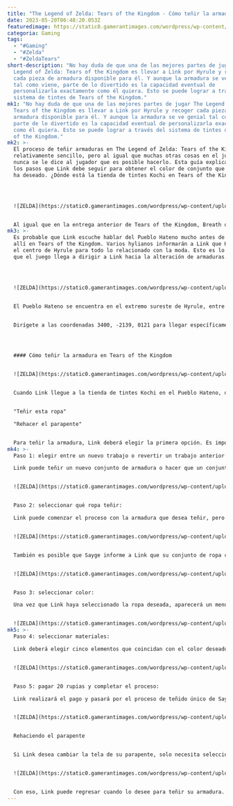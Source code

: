 ```yaml
---
title: "The Legend of Zelda: Tears of the Kingdom - Cómo teñir la armadura"
date: 2023-05-20T06:48:20.053Z
featuredimage: https://static0.gamerantimages.com/wordpress/wp-content/uploads/2023/05/totk-armor-dye-featured.jpg?q=50&fit=contain&w=943&h=&dpr=1.5
categoria: Gaming
tags:
  - "#Gaming"
  - "#Zelda"
  - "#ZeldaTears"
short-description: "No hay duda de que una de las mejores partes de jugar The
  Legend of Zelda: Tears of the Kingdom es llevar a Link por Hyrule y recoger
  cada pieza de armadura disponible para él. Y aunque la armadura se ve genial
  tal como viene, parte de lo divertido es la capacidad eventual de
  personalizarla exactamente como él quiera. Esto se puede lograr a través del
  sistema de tintes de Tears of the Kingdom."
mk1: "No hay duda de que una de las mejores partes de jugar The Legend of Zelda:
  Tears of the Kingdom es llevar a Link por Hyrule y recoger cada pieza de
  armadura disponible para él. Y aunque la armadura se ve genial tal como viene,
  parte de lo divertido es la capacidad eventual de personalizarla exactamente
  como él quiera. Esto se puede lograr a través del sistema de tintes de Tears
  of the Kingdom."
mk2: >-
  El proceso de teñir armaduras en The Legend of Zelda: Tears of the Kingdom es
  relativamente sencillo, pero al igual que muchas otras cosas en el juego,
  nunca se le dice al jugador que es posible hacerlo. Esta guía explicará todos
  los pasos que Link debe seguir para obtener el color de conjunto que siempre
  ha deseado. ¿Dónde está la tienda de tintes Kochi en Tears of the Kingdom?




  ![ZELDA](https://static0.gamerantimages.com/wordpress/wp-content/uploads/2023/05/totk-kochi-dye-shop.jpg?q=50&fit=crop&w=943&dpr=1.5 "ZELDA")


  Al igual que en la entrega anterior de Tears of the Kingdom, Breath of the Wild, el Reino de Hyrule tiene una sola tienda donde Link puede cambiar el color de su armadura. Una vez más, esa tienda se encuentra en el Pueblo Hateno.
mk3: >-
  Es probable que Link escuche hablar del Pueblo Hateno mucho antes de llegar
  allí en Tears of the Kingdom. Varios hylianos informarán a Link que Hateno es
  el centro de Hyrule para todo lo relacionado con la moda. Esto es lo más cerca
  que el juego llega a dirigir a Link hacia la alteración de armaduras.




  ![ZELDA](https://static0.gamerantimages.com/wordpress/wp-content/uploads/2023/05/totk-hateno-map.jpg?q=50&fit=crop&w=943&dpr=1.5 "ZELDA")


  El Pueblo Hateno se encuentra en el extremo sureste de Hyrule, entre la Torre Skyview del Monte Lanayru (3846, -1307, 0529) y la Torre Skyview de los Humedales Rabella (2419, -2762, 0222) en el este de Necluda.


  Dirígete a las coordenadas 3400, -2139, 0121 para llegar específicamente a la tienda de tintes Kochi. El mapa estará cubierto de niebla al principio, pero Link puede dirigirse hacia la esquina sureste del mapa para encontrar su destino. 




  #### Cómo teñir la armadura en Tears of the Kingdom


  ![ZELDA](https://static0.gamerantimages.com/wordpress/wp-content/uploads/2023/05/totk-welcome-to-kochi.jpg?q=50&fit=crop&w=943&dpr=1.5 "ZELDA")


  Cuando Link llegue a la tienda de tintes Kochi en el Pueblo Hateno, deberá entrar y conocer a Sayge. Él le ofrecerá las siguientes dos opciones:


  "Teñir esta ropa"

  "Rehacer el parapente"


  Para teñir la armadura, Link deberá elegir la primera opción. Es importante recordar que cada tinte le costará a Link 20 rupias, así que asegúrate de que tenga suficiente dinero para cada trabajo individual. Para completar un trabajo de teñido completo, sigue estos pasos:
mk4: >-
  Paso 1: elegir entre un nuevo trabajo o revertir un trabajo anterior:

  Link puede teñir un nuevo conjunto de armadura o hacer que un conjunto previamente teñido vuelva a su color original. Selecciona "Por favor, teñir" para comenzar un nuevo trabajo.


  ![ZELDA](https://static0.gamerantimages.com/wordpress/wp-content/uploads/2023/05/totk-sayge-link.jpg?q=50&fit=crop&w=943&dpr=1.5 "ZELDA")


  Paso 2: seleccionar qué ropa teñir:

  Link puede comenzar el proceso con la armadura que desea teñir, pero no es obligatorio. Tendrá la oportunidad de cambiar de ropa durante el trabajo. Selecciona "Elegir un color" para pasar al siguiente paso o "Cambiar ropa" para hacer cambios.


  ![ZELDA](https://static0.gamerantimages.com/wordpress/wp-content/uploads/2023/05/totk-dye-step-2.jpg?q=50&fit=crop&w=943&dpr=1.5 "ZELDA")


  También es posible que Sayge informe a Link que su conjunto de ropa contiene una o más piezas que no se pueden teñir. Artículos especiales como el sombrero Cece de Tears of the Kingdom o las prendas del campeón no se pueden teñir.


  ![ZELDA](https://static0.gamerantimages.com/wordpress/wp-content/uploads/2023/05/totk-cant-dye-these.jpg?q=50&fit=crop&w=943&dpr=1.5 "VZELDA")


  Paso 3: seleccionar color:

  Una vez que Link haya seleccionado la ropa deseada, aparecerá un menú de colores. Hay 15 colores que abarcan todo el espectro. Recuerda que Sayge no teñirá elementos individuales; solo teñirá los tres elementos a la vez. Si Link solo desea teñir un elemento de un conjunto, intenta llevarlo con dos elementos especiales que no se pueden cambiar. 


  ![ZELDA](https://static0.gamerantimages.com/wordpress/wp-content/uploads/2023/05/totk-dye-step-3.jpg?q=50&fit=crop&w=943&dpr=1.5 "ZELDA")
mk5: >-
  Paso 4: seleccionar materiales:

  Link deberá elegir cinco elementos que coincidan con el color deseado. Por ejemplo, puede usar cinco trozos de pedernal para cumplir con los requisitos de material del tinte negro o cinco plátanos poderosos para cumplir con los requisitos del tinte amarillo.


  ![ZELDA](https://static0.gamerantimages.com/wordpress/wp-content/uploads/2023/05/totk-dye-step-4.jpg?q=50&fit=crop&w=943&dpr=1.5 "ZELDA")


  Paso 5: pagar 20 rupias y completar el proceso:

  Link realizará el pago y pasará por el proceso de teñido único de Sayge.


  ![ZELDA](https://static0.gamerantimages.com/wordpress/wp-content/uploads/2023/05/totk-dye-step-5.jpg?q=50&fit=crop&w=943&dpr=1.5 "ZELDA")


  Rehaciendo el parapente


  Si Link desea cambiar la tela de su parapente, solo necesita seleccionar esa opción desde el principio. Aparecerá un menú que muestra todas las telas que ha recolectado hasta ese momento. Elige la tela deseada, paga 20 rupias y Sayge usará su paracaídas para permitir que Link vea su nuevo parapente en acción.


  ![ZELDA](https://static0.gamerantimages.com/wordpress/wp-content/uploads/2023/05/totk-reworking-paraglider.jpg?q=50&fit=crop&w=943&dpr=1.5 "ZELDA")


  Con eso, Link puede regresar cuando lo desee para teñir su armadura. A través de este proceso, podrá lucir bien mientras enfrenta los desafíos más difíciles de Tears of the Kingdom.
---
```

